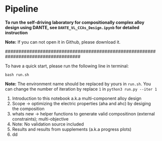 # Pipeline

**To run the self-driving laboratory for compositionally complex alloy design using DANTE, see `DANTE_VL_CCAs_Design.ipynb` for detailed instruction**

**Note:** If you can not open it in Github, please download it.

####################################################################################

To have a quick start, please run the following line in terminal:

```shell
bash run.sh
```
**Note:** The environment name should be replaced by yours in `run.sh`. You can change the number of iteration by replace `1` in `python3 run.py --iter 1`

1) Introduction to this notebook a.k.a multi-component alloy design
2) Scope -> optimizing the electric properties (aha and ahc) by desiging the composition
3) whats new -> helper functions to generate valid compositinon (external constraints); multi-objective
4) Note: No validation source included
5) Results and results from supplements (a.k.a progress plots)
6) dd

